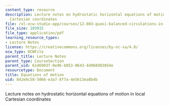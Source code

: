```yaml
---
content_type: resource
description: Lecture notes on hydrostatic horizontal equations of motion in local
  Cartesian coordinates
file: /ol-ocw-studio-app/courses/12-803-quasi-balanced-circulations-in-oceans-and-atmospheres-fall-2009/842e0c585066e3a78f7a4e5613ea0b4b_MIT12_803F09_lec03.pdf
file_size: 103915
file_type: application/pdf
learning_resource_types:
- Lecture Notes
license: https://creativecommons.org/licenses/by-nc-sa/4.0/
ocw_type: OCWFile
parent_title: Lecture Notes
parent_type: CourseSection
parent_uid: 6146903f-0e96-b853-0643-4d968983054e
resourcetype: Document
title: Equations of motion
uid: 842e0c58-5066-e3a7-8f7a-4e5613ea0b4b
---
```

Lecture notes on hydrostatic horizontal equations of motion in local Cartesian coordinates